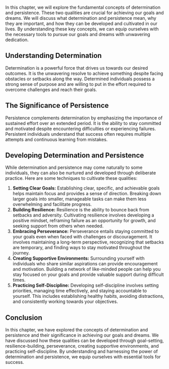 
In this chapter, we will explore the fundamental concepts of determination and persistence. These two qualities are crucial for achieving our goals and dreams. We will discuss what determination and persistence mean, why they are important, and how they can be developed and cultivated in our lives. By understanding these key concepts, we can equip ourselves with the necessary tools to pursue our goals and dreams with unwavering dedication.

## Understanding Determination

Determination is a powerful force that drives us towards our desired outcomes. It is the unwavering resolve to achieve something despite facing obstacles or setbacks along the way. Determined individuals possess a strong sense of purpose and are willing to put in the effort required to overcome challenges and reach their goals.

## The Significance of Persistence

Persistence complements determination by emphasizing the importance of sustained effort over an extended period. It is the ability to stay committed and motivated despite encountering difficulties or experiencing failures. Persistent individuals understand that success often requires multiple attempts and continuous learning from mistakes.

## Developing Determination and Persistence

While determination and persistence may come naturally to some individuals, they can also be nurtured and developed through deliberate practice. Here are some techniques to cultivate these qualities:

1. **Setting Clear Goals:** Establishing clear, specific, and achievable goals helps maintain focus and provides a sense of direction. Breaking down larger goals into smaller, manageable tasks can make them less overwhelming and facilitate progress.
2. **Building Resilience:** Resilience is the ability to bounce back from setbacks and adversity. Cultivating resilience involves developing a positive mindset, reframing failure as an opportunity for growth, and seeking support from others when needed.
3. **Embracing Perseverance:** Perseverance entails staying committed to your goals even when faced with challenges or discouragement. It involves maintaining a long-term perspective, recognizing that setbacks are temporary, and finding ways to stay motivated throughout the journey.
4. **Creating Supportive Environments:** Surrounding yourself with individuals who share similar aspirations can provide encouragement and motivation. Building a network of like-minded people can help you stay focused on your goals and provide valuable support during difficult times.
5. **Practicing Self-Discipline:** Developing self-discipline involves setting priorities, managing time effectively, and staying accountable to yourself. This includes establishing healthy habits, avoiding distractions, and consistently working towards your objectives.

## Conclusion

In this chapter, we have explored the concepts of determination and persistence and their significance in achieving our goals and dreams. We have discussed how these qualities can be developed through goal-setting, resilience-building, perseverance, creating supportive environments, and practicing self-discipline. By understanding and harnessing the power of determination and persistence, we equip ourselves with essential tools for success.
